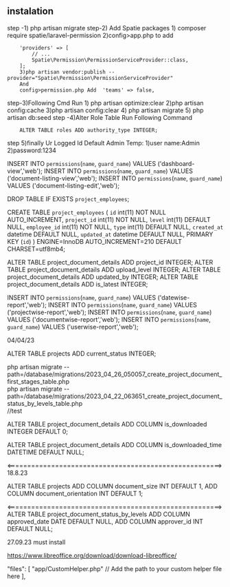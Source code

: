 
## instalation
step -1) php artisan migrate
step-2) Add Spatie packages
        1) composer require spatie/laravel-permission
        2)config>app.php to add

        'providers' => [
            // ...
            Spatie\Permission\PermissionServiceProvider::class,
        ];
        3)php artisan vendor:publish --provider="Spatie\Permission\PermissionServiceProvider"
        And
        config>permission.php Add  'teams' => false,
step-3)Following Cmd Run
    1) php artisan optimize:clear
    2)php artisan config:cache
    3)php artisan config:clear
    4) php artisan migrate
    5) php artisan db:seed
step -4)Alter Role Table Run Following Command

        ALTER TABLE roles ADD authority_type INTEGER;
     

step 5)finally Ur Logged Id Default Admin Temp:
            1)user name:Admin
            2)password:1234

INSERT INTO `permissions`(`name`, `guard_name`) VALUES ('dashboard-view','web');
INSERT INTO `permissions`(`name`, `guard_name`) VALUES ('document-listing-view','web');
INSERT INTO `permissions`(`name`, `guard_name`) VALUES ('document-listing-edit','web');

DROP TABLE IF EXISTS `project_employees`;

CREATE TABLE `project_employees` (
  `id` int(11) NOT NULL AUTO_INCREMENT,
  `project_id` int(11) NOT NULL,
  `level` int(11) DEFAULT NULL,
  `employee_id` int(11) NOT NULL,
  `type` int(11) DEFAULT NULL,
  `created_at` datetime DEFAULT NULL,
  `updated_at` datetime DEFAULT NULL,
  PRIMARY KEY (`id`)
) ENGINE=InnoDB AUTO_INCREMENT=210 DEFAULT CHARSET=utf8mb4;


  ALTER TABLE project_document_details ADD project_id INTEGER;
  ALTER TABLE project_document_details ADD upload_level INTEGER;
  ALTER TABLE project_document_details ADD updated_by INTEGER;
  ALTER TABLE project_document_details ADD is_latest INTEGER;

INSERT INTO `permissions`(`name`, `guard_name`) VALUES ('datewise-report','web');
INSERT INTO `permissions`(`name`, `guard_name`) VALUES ('projectwise-report','web');
INSERT INTO `permissions`(`name`, `guard_name`) VALUES ('documentwise-report','web');
INSERT INTO `permissions`(`name`, `guard_name`) VALUES ('userwise-report','web');


04/04/23

 ALTER TABLE projects ADD current_status INTEGER;

php artisan migrate --path=/database/migrations/2023_04_26_050057_create_project_document_first_stages_table.php  
php artisan migrate --path=/database/migrations/2023_04_22_063651_create_project_document_status_by_levels_table.php  
//test
 
ALTER TABLE project_document_details
ADD COLUMN is_downloaded INTEGER DEFAULT 0;

ALTER TABLE project_document_details
ADD COLUMN is_downloaded_time DATETIME DEFAULT NULL;

<======================================================>
18.8.23

ALTER TABLE projects
ADD COLUMN document_size INT DEFAULT 1,
ADD COLUMN document_orientation INT DEFAULT 1;

<======================================================>
ALTER TABLE project_document_status_by_levels
ADD COLUMN approved_date DATE DEFAULT NULL, 
ADD COLUMN approver_id INT DEFAULT NULL;

27.09.23 must install

https://www.libreoffice.org/download/download-libreoffice/

"files": [
        "app/CustomHelper.php" // Add the path to your custom helper file here
    ],